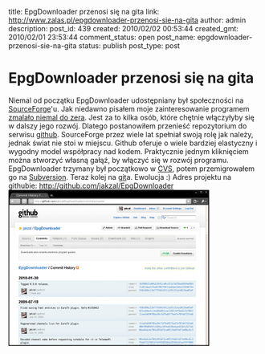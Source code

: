 title: EpgDownloader przenosi się na gita
link: http://www.zalas.pl/epgdownloader-przenosi-sie-na-gita
author: admin
description: 
post_id: 439
created: 2010/02/02 00:53:44
created_gmt: 2010/02/01 23:53:44
comment_status: open
post_name: epgdownloader-przenosi-sie-na-gita
status: publish
post_type: post

<!--Niemal od początku EpgDownloader udostępniany był społeczności na SourceForge'u. Jak niedawno pisałem moje zainteresowanie programem zmalało niemal do zera. Jest za to kilka osób, które chętnie włączyłyby się w dalszy jego rozwój. Dlatego postanowiłem przenieść repozytorium do serwisu github.-->

# EpgDownloader przenosi się na gita

Niemal od początku EpgDownloader udostępniany był społeczności na [SourceForge](https://sourceforge.net/)'u. Jak niedawno pisałem moje zainteresowanie programem [zmalało niemal do zera](/epgdownloader). Jest za to kilka osób, które chętnie włączyłyby się w dalszy jego rozwój. Dlatego postanowiłem przenieść repozytorium do serwisu [github](http://github.com/). SourceForge przez wiele lat spełniał swoją rolę jak należy, jednak świat nie stoi w miejscu. Github oferuje o wiele bardziej elastyczny i wygodny model współpracy nad kodem. Praktycznie jednym kliknięciem można stworzyć własną gałąź, by włączyć się w rozwój programu. EpgDownloader trzymany był początkowo w [CVS](http://pl.wikipedia.org/wiki/Concurrent_Versions_System), potem przemigrowałem go na [Subversion](http://pl.wikipedia.org/wiki/Subversion). Teraz kolej na [git](http://pl.wikipedia.org/wiki/Git_\(oprogramowanie\))a. Ewolucja :) Adres projektu na githubie: <http://github.com/jakzal/EpgDownloader> ![EpgDownloader na githubie](/uploads/wp//2010/02/github-epgdownloader-400x311.png)